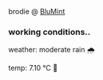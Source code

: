 brodie @ [BluMint](https://www.linkedin.com/company/blumint-io/)

<!--weather_start-->
### working conditions..

weather: moderate rain 🌧️

temp: 7.10 °C 🧥

<!--weather_end-->
